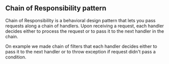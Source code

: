 ## Chain of Responsibility pattern

Chain of Responsibility is a behavioral design pattern that lets you pass requests along a chain of handlers. Upon receiving a request, each handler decides either to process the request or to pass it to the next handler in the chain.

On example we made chain of filters that each handler decides either to pass it to the next handler or to throw exception if request didn't pass a condition.
